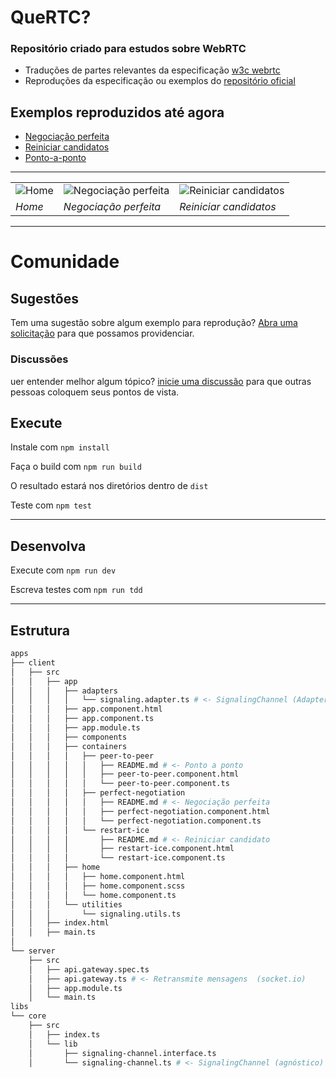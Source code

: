 # QueRTC?

### Repositório criado para estudos sobre WebRTC

- Traduções de partes relevantes da especificação [w3c webrtc](https://www.w3.org/TR/webrtc/)
- Reproduções da especificação ou exemplos do [repositório oficial](https://github.com/webrtc/samples)

## Exemplos reproduzidos até agora

- [Negociação perfeita](./apps/client/src/app/containers/perfect-negotiation)
- [Reiniciar candidatos](./libs/sample/restart-ice/src/lib)
- [Ponto-a-ponto](./apps/client/src/app/containers/peer-to-peer)

---

|                        |                                                      |                                               |
| ---------------------- | ---------------------------------------------------- | --------------------------------------------- |
| ![Home](pics/home.png) | ![Negociação perfeita](pics/perfect-negotiation.png) | ![Reiniciar candidatos](pics/restart-ice.png) |
| _Home_                 | _Negociação perfeita_                                | _Reiniciar candidatos_                        |

---

# Comunidade

## Sugestões

Tem uma sugestão sobre algum exemplo para reprodução? [Abra uma solicitação](https://github.com/guiseek/quertc/issues/new) para que possamos providenciar.

### Discussões

uer entender melhor algum tópico? [inicie uma discussão](https://github.com/guiseek/quertc/discussions/new) para que outras pessoas coloquem seus pontos de vista.

## Execute

Instale com `npm install`

Faça o build com `npm run build`

O resultado estará nos diretórios dentro de `dist`

Teste com `npm test`

---

## Desenvolva

Execute com `npm run dev`

Escreva testes com `npm run tdd`

---

## Estrutura

```sh
apps
├── client
│   ├── src
│   │   ├── app
│   │   │   ├── adapters
│   │   │   │   └── signaling.adapter.ts # <- SignalingChannel (Adapter adapter)
│   │   │   ├── app.component.html
│   │   │   ├── app.component.ts
│   │   │   ├── app.module.ts
│   │   │   ├── components
│   │   │   ├── containers
│   │   │   │   ├── peer-to-peer
│   │   │   │   │   ├── README.md # <- Ponto a ponto
│   │   │   │   │   ├── peer-to-peer.component.html
│   │   │   │   │   └── peer-to-peer.component.ts
│   │   │   │   ├── perfect-negotiation
│   │   │   │   │   ├── README.md # <- Negociação perfeita
│   │   │   │   │   ├── perfect-negotiation.component.html
│   │   │   │   │   └── perfect-negotiation.component.ts
│   │   │   │   └── restart-ice
│   │   │   │       ├── README.md # <- Reiniciar candidato
│   │   │   │       ├── restart-ice.component.html
│   │   │   │       └── restart-ice.component.ts
│   │   │   ├── home
│   │   │   │   ├── home.component.html
│   │   │   │   ├── home.component.scss
│   │   │   │   └── home.component.ts
│   │   │   └── utilities
│   │   │       └── signaling.utils.ts
│   │   ├── index.html
│   │   ├── main.ts
│
└── server
    ├── src
    │   ├── api.gateway.spec.ts
    │   ├── api.gateway.ts # <- Retransmite mensagens  (socket.io)
    │   ├── app.module.ts
    │   └── main.ts
libs
└── core
    ├── src
    │   ├── index.ts
    │   └── lib
    │       ├── signaling-channel.interface.ts
    │       └── signaling-channel.ts # <- SignalingChannel (agnóstico)
```
